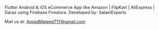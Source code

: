 


Flutter Android & iOS eCommerce App like Amazon | FlipKart | AliExpress | Daraz using Firebase Firestore.
Developed by: SalamExperts

Mail us at: AmjadMajeed717@gmail.com
